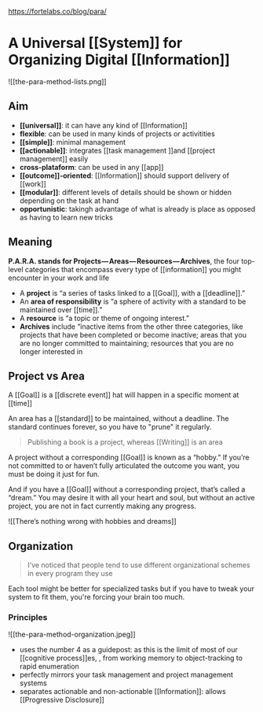 https://fortelabs.co/blog/para/

# A Universal [[System]]  for Organizing Digital [[Information]]

![[the-para-method-lists.png]]

## Aim

- **[[universal]]**: it can have any kind of [[Information]]
- **flexible**: can be used in many kinds of projects or activitities
- **[[simple]]**: minimal management
- **[[actionable]]**: integrates [[task management ]]and [[project management]] easily
- **cross-plataform**: can be used in any [[app]]
- **[[outcome]]-oriented**: [[Information]] should support delivery of [[work]]
- **[[modular]]**: different levels of details should be shown or hidden depending on the task at hand
- **opportunistic**: takingh advantage of what is already is place as opposed as having to learn new tricks

## Meaning

**P.A.R.A. stands for Projects — Areas — Resources — Archives**, the four top-level categories that encompass every type of [[information]] you might encounter in your work and life

- A **project** is “a series of tasks linked to a [[Goal]], with a [[deadline]].”
- An **area of responsibility** is “a sphere of activity with a standard to be maintained over [[time]].”
- A **resource** is “a topic or theme of ongoing interest.”
- **Archives** include “inactive items from the other three categories, like projects that have been completed or become inactive; areas that you are no longer committed to maintaining; resources that you are no longer interested in

## Project vs Area

A [[Goal]] is a [[discrete event]] hat will happen in a specific moment at [[time]]

An area has a [[standard]] to be maintained, without a deadline. The standard continues forever, so you have to "prune" it regularly.

> Publishing a book is a project, whereas [[Writing]] is an area

A project without a corresponding [[Goal]] is known as a “hobby.” If you’re not committed to or haven’t fully articulated the outcome you want, you must be doing it just for fun.

And if you have a [[Goal]] without a corresponding project, that’s called a “dream.” You may desire it with all your heart and soul, but without an active project, you are not in fact currently making any progress.

![[There’s nothing wrong with hobbies and dreams]]

## Organization

> I’ve noticed that people tend to use different organizational schemes in every program they use

Each tool might be better for specialized tasks but if you have to tweak your system to fit them, you're forcing your brain too much. 

### Principles

![[the-para-method-organization.jpeg]]

- uses the number 4 as a guidepost: as this is the limit of most of our [[cognitive process]]es, , from working memory to object-tracking to rapid enumeration
-  perfectly mirrors your task management and project management systems
-  separates actionable and non-actionable [[Information]]: allows [[Progressive Disclosure]]